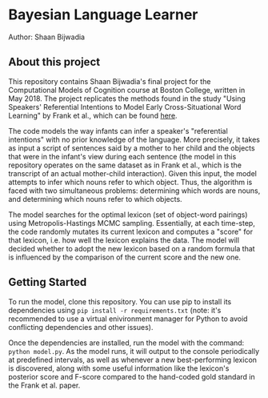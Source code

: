 # Bayesian Language Learner
Author: Shaan Bijwadia

## About this project
This repository contains Shaan Bijwadia's final project for the Computational Models of Cognition course at Boston College, written in May 2018. The project replicates the methods found in the study "Using Speakers' Referential Intentions to Model Early Cross-Situational Word Learning" by Frank et al., which can be found [here](https://doi.org/10.1111%2Fj.1467-9280.2009.02335.x).

The code models the way infants can infer a speaker's "referential intentions" with no prior knowledge of the language. More precisely, it takes as input a script of sentences said by a mother to her child and the objects that were in the infant's view during each sentence (the model in  this repository operates on the same dataset as in Frank et al., which is the transcript of an actual mother-child interaction). Given this input, the model attempts to infer which nouns refer to which object. Thus, the algorithm is faced with two simultaneous problems: determining which words are nouns, and determining which nouns refer to which objects.

The model searches for the optimal lexicon (set of object-word pairings) using Metropolis-Hastings MCMC sampling. Essentially, at each time-step, the code randomly mutates its current lexicon and computes a "score" for that lexicon, i.e. how well the lexicon explains the data. The model will decided whether to adopt the new lexicon based on a random formula that is influenced by the comparison of the current score and the new one.

## Getting Started
To run the model, clone this repository. You can use pip to install its dependencies using ``pip install -r requirements.txt`` (note: it's recommended to use a virtual enivironment manager for Python to avoid conflicting dependencies and other issues).

Once the dependencies are installed, run the model with the command: ``python model.py``. As the model runs, it will output to the console periodically at predefined intervals, as well as whenever a new best-performing lexicon is discovered, along with some useful information like the lexicon's posterior score and F-score compared to the hand-coded gold standard in the Frank et al. paper.

